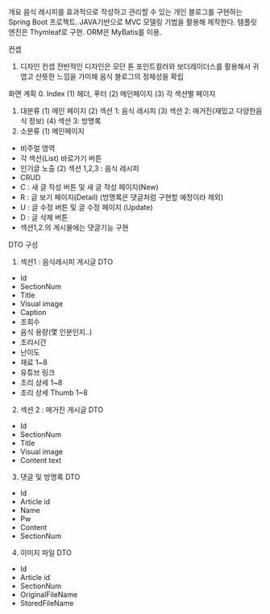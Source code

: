 개요
음식 레시피를 효과적으로 작성하고 관리할 수 있는 개인 블로그를 구현하는 Spring Boot 프로젝트. JAVA기반으로 MVC 모델링 기법을 활용해 제작한다.
템플릿 엔진은 Thymleaf로 구현.
ORM은 MyBatis를 이용.

컨셉
1.	디자인 컨셉
전반적인 디자인은 모던 톤
포인트컬러와 보더레이더스를 활용해서 귀엽고 산뜻한 느낌을 가미해 음식 블로그의 정체성을 확립

화면 계획
0.	Index
(1)	헤더, 푸터
(2)	메인페이지
(3)	각 섹션별 페이지

1.	대분류
(1)	메인 페이지
(2)	섹션 1: 음식 레시피
(3)	섹션 2: 매거진(재밌고 다양한음식 정보)
(4)	섹션 3: 방명록
2.	소분류
(1)	메인페이지
-	비주얼 영역
-	각 섹션(List) 바로가기 버튼
-	인기글 노출
(2)	섹션 1,2,3 : 음식 레시피
-	CRUD
-	C : 새 글 작성 버튼 및 새 글 작성 페이지(New)
-	R : 글 보기 페이지(Detail) (방명록은 댓글처럼 구현할 예정이라 제외)
-	U : 글 수정 버튼 및 글 수정 페이지 (Update)
-	D : 글 삭제 버튼
-	섹션1,2.의 게시물에는 댓글기능 구현

DTO 구성
1.	섹션1 : 음식레시피 게시글 DTO
-	Id
-	SectionNum
-	Title 
-	Visual image
-	Caption
-	조회수
-	음식 용량(몇 인분인지..)
-	조리시간
-	난이도
-	재료 1~8
-	유튜브 링크
-	조리 상세 1~8
-	조리 상세 Thumb 1~8

2.	섹션 2 : 매거진 게시글 DTO
-	Id 
-	SectionNum
-	Title 
-	Visual image
-	Content text

3.	댓글 및 방명록 DTO
-	Id
-	Article id 
-	Name
-	Pw
-	Content
-	SectionNum

4.	이미지 파일 DTO
-	Id
-	Article id
-	SectionNum
-	OriginalFileName
-	StoredFileName
